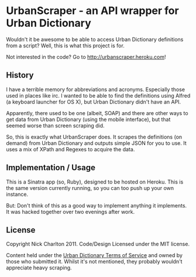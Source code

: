 # UrbanScraper - an API wrapper for Urban Dictionary

Wouldn't it be awesome to be able to access Urban Dictionary definitions from a script? Well, this is what this project is for.

Not interested in the code? Go to http://urbanscraper.heroku.com!

## History

I have a terrible memory for abbreviations and acronyms. Especially those used in places like irc. I wanted to be able to find the definitions using Alfred (a keyboard launcher for OS X), but Urban Dictionary didn't have an API.

Apparently, there used to be one (albeit, SOAP) and there are other ways to get data from Urban Dictionary (using the mobile interface), but that seemed worse than screen scraping did.

So, this is exactly what UrbanScraper does. It scrapes the definitions (on demand) from Urban Dictionary and outputs simple JSON for you to use. It uses a mix of XPath and Regexes to acquire the data.

## Implementation / Usage

This is a Sinatra app (so, Ruby), designed to be hosted on Heroku. This is the same version currently running, so you can too push up your own instance.

But: Don't think of this as a good way to implement anything it implements. It was hacked together over two evenings after work.

## License

Copyright Nick Charlton 2011. Code/Design Licensed under the MIT license.

Content held under the [Urban Dictionary Terms of Service](http://www.urbandictionary.com/tos.php) and owned by those who submitted it. Whilst it's not mentioned, they probably wouldn't appreciate heavy scraping.
